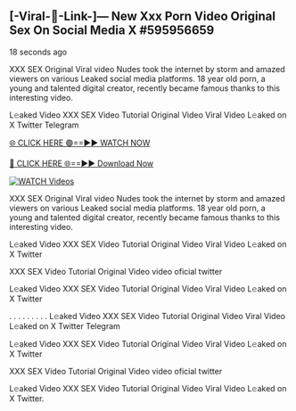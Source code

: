 ## [-Viral-👙-Link-]— New Xxx Porn Video Original Sex On Social Media X #595956659

18 seconds ago

XXX SEX Original Viral video Nudes took the internet by storm and amazed viewers on various Leaked social media platforms. 18 year old porn, a young and talented digital creator, recently became famous thanks to this interesting video.

L𝚎aked Video XXX SEX Video Tutorial Original Video Viral Video L𝚎aked on X Twitter Telegram

[🌐 CLICK HERE 🟢==►► WATCH NOW](https://cutt.ly/te57wshS)

[🔴 CLICK HERE 🌐==►► Download Now](https://cutt.ly/te57wshS)

[![WATCH Videos](https://i.imgur.com/dJHk4Zq.gif)](https://cutt.ly/te57wshS)

XXX SEX Original Viral video Nudes took the internet by storm and amazed viewers on various Leaked social media platforms. 18 year old porn, a young and talented digital creator, recently became famous thanks to this interesting video.

L𝚎aked Video XXX SEX Video Tutorial Original Video Viral Video L𝚎aked on X Twitter

XXX SEX Video Tutorial Original Video video oficial twitter

L𝚎aked Video XXX SEX Video Tutorial Original Video Viral Video L𝚎aked on X Twitter

. . . . . . . . . L𝚎aked Video XXX SEX Video Tutorial Original Video Viral Video L𝚎aked on X Twitter Telegram

L𝚎aked Video XXX SEX Video Tutorial Original Video Viral Video L𝚎aked on X Twitter

XXX SEX Video Tutorial Original Video video oficial twitter

L𝚎aked Video XXX SEX Video Tutorial Original Video Viral Video L𝚎aked on X Twitter.